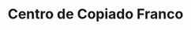 ---
title: "Centro de Copiado Franco"
url: /ciudad-autonoma-de-buenos-aires/centro-de-copiado-franco/
shop: copyshop
---